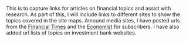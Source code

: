 This is to capture links for articles on financial topics and assist with research.
As part of this, I will include links to different sites to show the topics covered in the site maps. Amound media sites, I have posted urls from the [Financial Times](https://www.ft.com) and the [Economist](https://www.economist.com) for subscribers. I have also added url lists of topics on investment bank websites.


